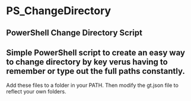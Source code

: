 # PS_ChangeDirectory
PowerShell Change Directory Script
---
Simple PowerShell script to create an easy way to change directory by key verus having to remember or type out the full paths constantly.
---
Add these files to a folder in your PATH.  Then modify the gt.json file to reflect your own folders.
